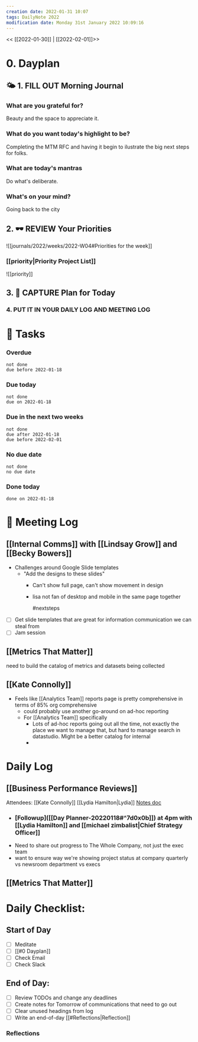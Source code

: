 ```yaml
---
creation date: 2022-01-31 10:07
tags: DailyNote 2022
modification date: Monday 31st January 2022 10:09:16
---
```


<< [[2022-01-30]] | [[2022-02-01]]>>

# 0. Dayplan
## 🌤 1. **FILL OUT** Morning Journal
### What are you grateful for?
Beauty and the space to appreciate it.
### What do you want today's highlight to be?
Completing the MTM RFC and having it begin to ilustrate the big next steps for folks.
### What are today's mantras
Do what's deliberate.
### What's on your mind?
Going back to the city
## 2. 🕶 **REVIEW** Your Priorities
![[journals/2022/weeks/2022-W04#Priorities for the week]]
### [[priority|Priority Project List]] 
![[priority]]
## 3. 📆 **CAPTURE** Plan for Today
### 4. PUT IT IN YOUR DAILY LOG AND MEETING LOG
# 📝 Tasks
### Overdue
```tasks
not done
due before 2022-01-18
```
### Due today
```tasks
not done
due on 2022-01-18
```
### Due in the next two weeks
```tasks
not done
due after 2022-01-18
due before 2022-02-01
```
### No due date
```tasks
not done
no due date
```
### Done today
```tasks
done on 2022-01-18
```
# 📰 Meeting Log
## [[Internal Comms]] with [[Lindsay Grow]] and [[Becky Bowers]]
- Challenges around Google Slide templates
	- "Add the designs to these slides"
		- Can't show full page, can't show movement in design
		- lisa not fan of desktop and mobile in the same page together
		  
		  #nextsteps
- [ ] Get slide templates that are great for information communication we can steal from
- [ ] Jam session
## [[Metrics That Matter]]
need to build the catalog of metrics and datasets being collected
## [[Kate Connolly]]
- Feels like [[Analytics Team]] reports page is pretty comprehensive in terms of 85% org comprehensive
	- could probably use another go-around on ad-hoc reporting
	- For [[Analytics Team]] specifically
		- Lots of ad-hoc reports going out all the time, not exactly the place we want to manage that, but hard to manage search in datastudio. Might be a better catalog for internal
		-
# Daily Log
## [[Business Performance Reviews]]
Attendees: [[Kate Connolly]] [[Lydia Hamilton|Lydia]]
[Notes doc](https://docs.google.com/document/d/1qbJk1Zq3ZpKkKqDmdhXvbcoizU4oLo7XgXHkt1f2v1I/edit)
- ### [Followup]([[Day Planner-20220118#^7d0x0b]]) at 4pm with [[Lydia Hamilton]] and [[michael zimbalist|Chief Strategy Officer]]
- Need to share out progress to The Whole Company, not just the exec team
- want to ensure way we're showing project status at company quarterly vs newsroom department vs execs
## [[Metrics That Matter]]
# Daily Checklist:
## Start of Day
- [ ] Meditate
- [ ] [[#0 Dayplan]]
- [ ] Check Email
- [ ] Check Slack
## End of Day:
- [ ] Review TODOs and change any deadlines
- [ ] Create notes for Tomorrow of communications that need to go out
- [ ] Clear unused headings from log
- [ ] Write an end-of-day [[#Reflections|Reflection]]
### Reflections